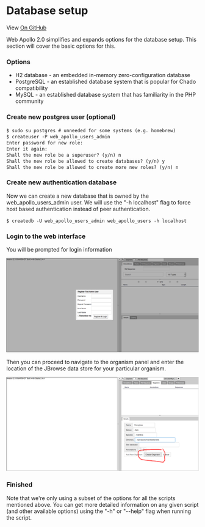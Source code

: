 # Database setup

View <a href="https://github.com/GMOD/Apollo/blob/master/docs/Database_setup.md">On GitHub</a>

Web Apollo 2.0 simplifies and expands options for the database setup. This section will cover the basic options for this.

### Options


- H2 database - an embedded in-memory zero-configuration database
- PostgreSQL - an established database system that is popular for Chado compatibility
- MySQL - an established database system that has familiarity in the PHP community

### Create new postgres user (optional)

    $ sudo su postgres # unneeded for some systems (e.g. homebrew)
    $ createuser -P web_apollo_users_admin
    Enter password for new role: 
    Enter it again: 
    Shall the new role be a superuser? (y/n) n
    Shall the new role be allowed to create databases? (y/n) y
    Shall the new role be allowed to create more new roles? (y/n) n

### Create new authentication database

Now we can create a new database that is owned by the web_apollo_users_admin user. We will use the "-h localhost" flag to force host based authentication instead of peer authentication.

    $ createdb -U web_apollo_users_admin web_apollo_users -h localhost



### Login to the web interface

You will be prompted for login information

![Login first time](images/1.png)

Then you can proceed to navigate to the organism panel and enter the location of the JBrowse data store for your particular organism.

![Organism configuration](images/2.png)


### Finished

Note that we're only using a subset of the options for all the scripts
mentioned above. You can get more detailed information on any given
script (and other available options) using the "-h" or "--help" flag
when running the script.

